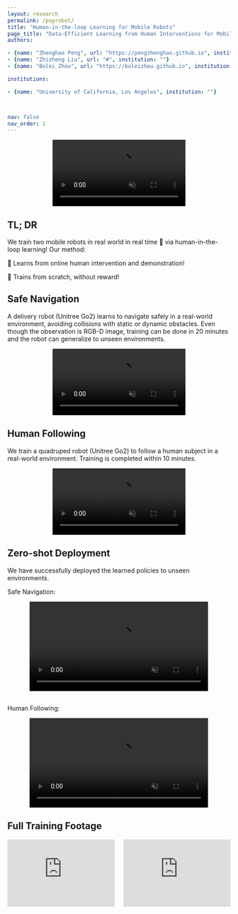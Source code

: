 ```yaml
---
layout: research
permalink: /pvprobot/
title: "Human-in-the-loop Learning for Mobile Robots"
page_title: "Data-Efficient Learning from Human Interventions for Mobile Robots" 
authors:

- {name: "Zhenghao Peng", url: "https://pengzhenghao.github.io", institution: ""}
- {name: "Zhizheng Liu", url: "#", institution: ""}
- {name: "Bolei Zhou", url: "https://boleizhou.github.io", institution: ""}

institutions:

- {name: "University of California, Los Angeles", institution: ""}



nav: false
nav_order: 1
---
```


<style>
.video-container {
  position: relative;
  max-width: 100%; /* Adjust this value to control the maximum width of the video container */
  margin: 0 auto 0; /* Optional: center the video container horizontally */
}

.video-container video {
  display: block;
  margin: 0 auto;
  max-width: 100%;
  max-height: 100%;
}


.video-grid {
    display: grid;
    grid-template-columns: 1fr 1fr; /* Creates two columns */
    grid-gap: 20px; /* Space between videos */
}
.video iframe {
    width: 100%; /* Ensures iframe takes the full width of the container */
    height: 250px; /* Fixed height for all videos */
}

@media (max-width: 600px) {
    .video-grid {
        grid-template-columns: 1fr; /* Stacks videos into a single column on small screens */
    }
}
</style>









<div class="video-container">
  <video loop autoplay muted playsinline src="../assets/img/pvprobot/TeaserVideoCompressed.mp4"></video>
</div>


## TL; DR


We train two mobile robots in real world in real time :robot: via human-in-the-loop learning! Our method:

:star2: Learns from online human intervention and demonstration!

:star2: Trains from scratch, without reward!


<!--research-section-splitter-->


## Safe Navigation


A delivery robot (Unitree Go2) learns to navigate safely in a real-world environment, avoiding collisions with static or dynamic obstacles.
Even though the observation is RGB-D image, training can be done in 20 minutes and the robot can generalize to unseen environments.

<div class="video-container">
  <video loop autoplay muted playsinline src="../assets/img/pvprobot/Compare_BC_Nav_Compressed.mp4"></video>
</div>


<!--research-section-splitter-->

## Human Following


We train a quadruped robot (Unitree Go2) to follow a human subject in a real-world environment.
Training is completed within 10 minutes.

<div class="video-container">
  <video loop autoplay muted playsinline src="../assets/img/pvprobot/Compare_BC_Compressed.mp4"></video>
</div>


<!--research-section-splitter-->


## Zero-shot Deployment

We have successfully deployed the learned policies to unseen environments.

Safe Navigation:

<div class="video-container">
  <video style="width:80%;" loop controls muted playsinline src="../assets/img/pvprobot/Zeroshot_Nav_Compressed.mp4"></video>
</div>

<br>

Human Following:

<div class="video-container">
  <video style="width:80%;" loop controls muted playsinline src="../assets/img/pvprobot/Zeroshot_Dog_Following_Compressed.mp4"></video>
</div>



<!--research-section-splitter-->

## Full Training Footage


<div class="video-grid">
    <div class="video">
        <div id="video" style="overflow: hidden;">
          <iframe width="100%" height="100%" style="width: 101.5%; height: 101.5%; left: -0.5%; top: -0.5%;" src="https://www.youtube.com/embed/gRwfaxRFazM?autoplay=0&loop=1&mute=1&controls=1&rel=0&showinfo=0" frameborder="0" allowfullscreen="allowfullscreen"></iframe>
        </div>
    </div>
    <div class="video">
        <div id="video" style="overflow: hidden;">
          <iframe width="100%" height="100%" style="width: 101.5%; height: 101.5%; left: -0.5%; top: -0.5%;" src="https://www.youtube.com/embed/gUXpKF4wZrg?autoplay=0&loop=1&mute=1&controls=1&rel=0&showinfo=0" frameborder="0" allowfullscreen="allowfullscreen"></iframe>
        </div>
    </div>
</div>

